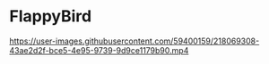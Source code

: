 # FlappyBird

https://user-images.githubusercontent.com/59400159/218069308-43ae2d2f-bce5-4e95-9739-9d9ce1179b90.mp4
